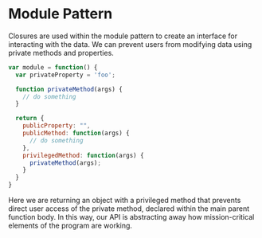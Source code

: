 # Module Pattern

Closures are used within the module pattern to create an interface for interacting with the data. We can prevent users from modifying data using private methods and properties.

```javascript
var module = function() {
  var privateProperty = 'foo';

  function privateMethod(args) {
    // do something
  }

  return {
    publicProperty: "",
    publicMethod: function(args) {
      // do something
    },
    privilegedMethod: function(args) {
      privateMethod(args);
    }
  }
}
```

Here we are returning an object with a privileged method that prevents direct user access of the private method, declared within the main parent function body. In this way, our API is abstracting away how mission-critical elements of the program are working.
